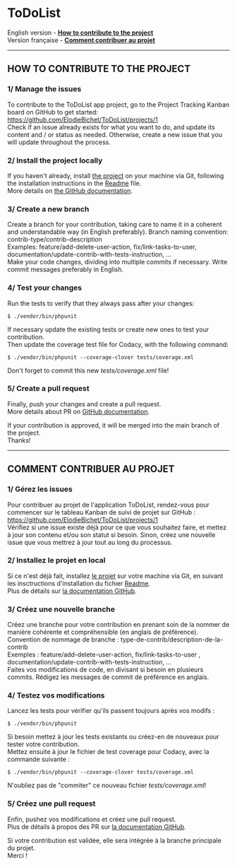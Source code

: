 ToDoList
========

English version - __[How to contribute to the project](#how-to-contribute-to-the-project)__  
Version française - __[Comment contribuer au projet](#comment-contribuer-au-projet)__  

---
## HOW TO CONTRIBUTE TO THE PROJECT

### 1/ Manage the issues
To contribute to the ToDoList app project, go to the Project Tracking Kanban board on GitHub to get started: https://github.com/ElodieBichet/ToDoList/projects/1  
Check if an issue already exists for what you want to do, and update its content and / or status as needed. Otherwise, create a new issue that you will update throughout the process.

### 2/ Install the project locally
If you haven't already, install [the project](https://github.com/ElodieBichet/ToDoList) on your machine via Git, following the installation instructions in the [Readme](README.md) file.  
More details on [the GitHub documentation](https://docs.github.com/en/get-started/quickstart/fork-a-repo).

### 3/ Create a new branch
Create a branch for your contribution, taking care to name it in a coherent and understandable way (in English preferably).
Branch naming convention: contrib-type/contrib-description  
Examples: feature/add-delete-user-action, fix/link-tasks-to-user, documentation/update-contrib-with-tests-instruction, ...  
Make your code changes, dividing into multiple commits if necessary. Write commit messages preferably in English.

### 4/ Test your changes
Run the tests to verify that they always pass after your changes:
```
$ ./vendor/bin/phpunit
```
If necessary update the existing tests or create new ones to test your contribution.  
Then update the coverage test file for Codacy, with the following command:
```
$ ./vendor/bin/phpunit --coverage-clover tests/coverage.xml
```
Don't forget to commit this new *tests/coverage.xml* file!

### 5/ Create a pull request
Finally, push your changes and create a pull request.  
More details about PR on [GitHub documentation](https://docs.github.com/en/github/collaborating-with-pull-requests/proposing-changes-to-your-work-with-pull-requests/about-pull-requests).  

If your contribution is approved, it will be merged into the main branch of the project.  
Thanks!

---
## COMMENT CONTRIBUER AU PROJET

### 1/ Gérez les issues
Pour contribuer au projet de l'application ToDoList, rendez-vous pour commencer sur le tableau Kanban de suivi de projet sur GitHub : https://github.com/ElodieBichet/ToDoList/projects/1  
Vérifiez si une issue existe déjà pour ce que vous souhaitez faire, et mettez à jour son contenu et/ou son statut si besoin. Sinon, créez une nouvelle issue que vous mettrez à jour tout au long du processus.

### 2/ Installez le projet en local
Si ce n'est déjà fait, installez [le projet](https://github.com/ElodieBichet/ToDoList) sur votre machine via Git, en suivant les insctructions d'installation du fichier [Readme](README.md).  
Plus de détails sur [la documentation GitHub](https://docs.github.com/en/get-started/quickstart/fork-a-repo).

### 3/ Créez une nouvelle branche
Créez une branche pour votre contribution en prenant soin de la nommer de manière cohérente et compréhensible (en anglais de préférence).  
Convention de nommage de branche : type-de-contrib/description-de-la-contrib  
Exemples : feature/add-delete-user-action, fix/link-tasks-to-user , documentation/update-contrib-with-tests-instruction, ...  
Faites vos modifications de code, en divisant si besoin en plusieurs commits. Rédigez les messages de commit de préférence en anglais.

### 4/ Testez vos modifications
Lancez les tests pour vérifier qu'ils passent toujours après vos modifs :
```
$ ./vendor/bin/phpunit
```
Si besoin mettez à jour les tests existants ou créez-en de nouveaux pour tester votre contribution.  
Mettez ensuite à jour le fichier de test coverage pour Codacy, avec la commande suivante :
```
$ ./vendor/bin/phpunit --coverage-clover tests/coverage.xml
```
N'oubliez pas de "commiter" ce nouveau fichier *tests/coverage.xml*!

### 5/ Créez une pull request
Enfin, pushez vos modifications et créez une pull request.  
Plus de détails à propos des PR sur [la documentation GitHub](https://docs.github.com/en/github/collaborating-with-pull-requests/proposing-changes-to-your-work-with-pull-requests/about-pull-requests).  

Si votre contribution est validée, elle sera intégrée à la branche principale du projet.  
Merci !